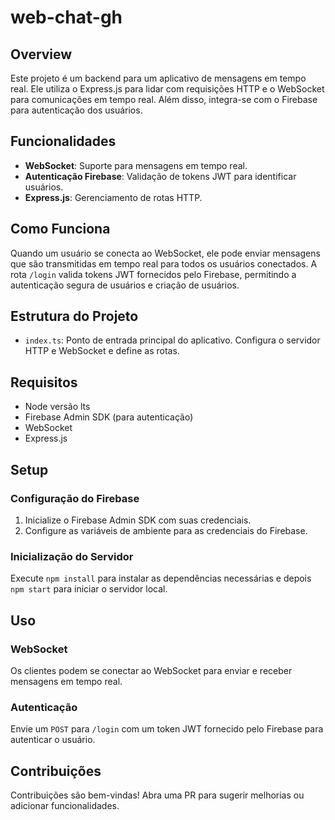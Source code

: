 # web-chat-gh

## Overview

Este projeto é um backend para um aplicativo de mensagens em tempo real. Ele utiliza o Express.js para lidar com requisições HTTP e o WebSocket para comunicações em tempo real. Além disso, integra-se com o Firebase para autenticação dos usuários.

## Funcionalidades

- **WebSocket**: Suporte para mensagens em tempo real.
- **Autenticação Firebase**: Validação de tokens JWT para identificar usuários.
- **Express.js**: Gerenciamento de rotas HTTP.

## Como Funciona

Quando um usuário se conecta ao WebSocket, ele pode enviar mensagens que são transmitidas em tempo real para todos os usuários conectados. A rota `/login` valida tokens JWT fornecidos pelo Firebase, permitindo a autenticação segura de usuários e criação de usuários.

## Estrutura do Projeto

- `index.ts`: Ponto de entrada principal do aplicativo. Configura o servidor HTTP e WebSocket e define as rotas.

## Requisitos

- Node versão lts
- Firebase Admin SDK (para autenticação)
- WebSocket
- Express.js

## Setup

### Configuração do Firebase

1. Inicialize o Firebase Admin SDK com suas credenciais.
2. Configure as variáveis de ambiente para as credenciais do Firebase.

### Inicialização do Servidor

Execute `npm install` para instalar as dependências necessárias e depois `npm start` para iniciar o servidor local.

## Uso

### WebSocket

Os clientes podem se conectar ao WebSocket para enviar e receber mensagens em tempo real.

### Autenticação

Envie um `POST` para `/login` com um token JWT fornecido pelo Firebase para autenticar o usuário.

## Contribuições

Contribuições são bem-vindas! Abra uma PR para sugerir melhorias ou adicionar funcionalidades.